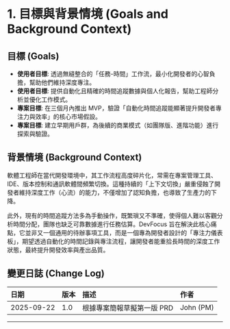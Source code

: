 # 1. 目標與背景情境 (Goals and Background Context)

## 目標 (Goals)
* **使用者目標**: 透過無縫整合的「任務-時間」工作流，最小化開發者的心智負擔，幫助他們維持深度專注。
* **使用者目標**: 提供自動化且精確的時間追蹤數據與個人化報告，幫助工程師分析並優化工作模式。
* **專案目標**: 在三個月內推出 MVP，驗證「自動化時間追蹤能顯著提升開發者專注力與效率」的核心市場假設。
* **專案目標**: 建立早期用戶群，為後續的商業模式（如團隊版、進階功能）進行探索與驗證。

## 背景情境 (Background Context)
軟體工程師在當代開發環境中，其工作流程高度碎片化，常需在專案管理工具、IDE、版本控制和通訊軟體間頻繁切換。這種持續的「上下文切換」嚴重侵蝕了開發者維持深度工作（心流）的能力，不僅增加了認知負擔，也導致了生產力的下降。

此外，現有的時間追蹤方法多為手動操作，既繁瑣又不準確，使得個人難以客觀分析時間分配，團隊也缺乏可靠數據進行任務估算。DevFocus 旨在解決此核心痛點，它並非又一個通用的待辦事項工具，而是一個專為開發者設計的「專注力儀表板」，期望透過自動化的時間記錄與專注流程，讓開發者能重拾長時間的深度工作狀態，最終提升開發效率與產出品質。

## 變更日誌 (Change Log)
| 日期 | 版本 | 描述 | 作者 |
| :--- | :--- | :--- | :--- |
| 2025-09-22 | 1.0 | 根據專案簡報草擬第一版 PRD | John (PM) |

---
